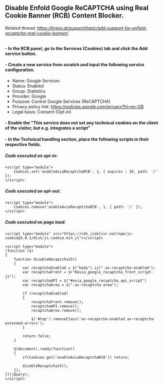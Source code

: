 ##  Disable Enfold Google ReCAPTCHA using Real Cookie Banner (RCB) Content Blocker.

###### Related thread: _https://kriesi.at/support/topic/add-support-for-enfold-recaptcha-real-cookie-banner/_

#### - In the RCB panel, go to the Services (Cookies) tab and click the Add service button.

#### - Create a new service from scratch and input the following service configuration.

 - Name: Google Services
 - Status: Enabled
 - Group: Statistics
 - Provider: Google
 - Purpose: Control Google Services (ReCAPTCHA)
 - Privacy policy link: https://policies.google.com/privacy?hl=en-GB
 - Legal basis: Consent (Opt-in)
 
#### - Enable the "This service does not set any technical cookies on the client of the visitor, but e.g. integrates a script"

#### - In the Technical handling section, place the following scripts in their respective fields.

##### Code executed on opt-in:

```
<script type="module">
	Cookies.set('enableAviaRecaptchaRCB', 1, { expires : 30, path: '/' });
</script>
```


##### Code executed on opt-out:

```
<script type="module">
	Cookies.remove('enableAviaRecaptchaRCB', 1, { path: '/' });
</script>
```

##### Code executed on page load:

```
<script type="module" src="https://cdn.jsdelivr.net/npm/js-cookie@3.0.1/dist/js.cookie.min.js"></script>

<script type="module">
(function ($)
{
    function disableRecaptchaJS()
    {
		var recaptchaEnabled = $("body").is(".av-recaptcha-enabled");
		var recaptchaFront = $("#avia_google_recaptcha_front_script-js");
		var recaptchaAPI = $("#avia_google_recaptcha_api_script")
		var recaptchaArea = $(".av-recaptcha-area");
        
        if (recaptchaEnabled)
        {
            recaptchaFront.remove();
            recaptchaAPI.remove();
	    	recaptchaArea.remove();
		
			$('#top').removeClass('av-recaptcha-enabled av-recaptcha-extended-errors');
        } 
		
		return false;
    }
    
	$(document).ready(function() 
	{
		if(Cookies.get('enableAviaRecaptchaRCB')) return;

		disableRecaptchaJS();
	});
})(jQuery);
</script>
```
